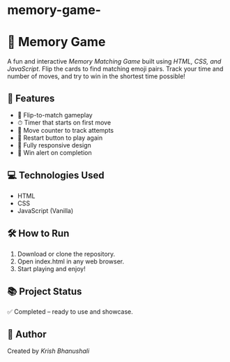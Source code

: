 # memory-game-
# 🧠 Memory Game

A fun and interactive *Memory Matching Game* built using *HTML, CSS, and JavaScript*. Flip the cards to find matching emoji pairs. Track your time and number of moves, and try to win in the shortest time possible!


## 🚀 Features

- 🎴 Flip-to-match gameplay
- ⏱ Timer that starts on first move
- 🧮 Move counter to track attempts
- 🔁 Restart button to play again
- 📱 Fully responsive design
- 🎉 Win alert on completion



## 💻 Technologies Used

- HTML
- CSS
- JavaScript (Vanilla)



## 🛠 How to Run

1. Download or clone the repository.
2. Open index.html in any web browser.
3. Start playing and enjoy!




## 📚 Project Status

✅ Completed – ready to use and showcase.



## 📌 Author

Created by *Krish Bhanushali*

